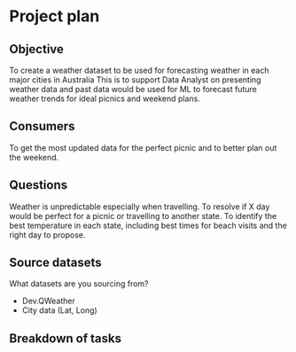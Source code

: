 # Project plan 

## Objective 
To create a weather dataset to be used for forecasting weather in each major cities in Australia 
This is to support Data Analyst on presenting weather data and past data would be used for ML to forecast 
future weather trends for ideal picnics and weekend plans.

## Consumers 
To get the most updated data for the perfect picnic and to better plan out the weekend.

## Questions 
Weather is unpredictable especially when travelling. To resolve if X day would be perfect for a picnic or travelling to another state.
To identify the best temperature in each state, including best times for beach visits and the right day to propose.

## Source datasets 
What datasets are you sourcing from?
- Dev.QWeather
- City data (Lat, Long)

## Breakdown of tasks 


